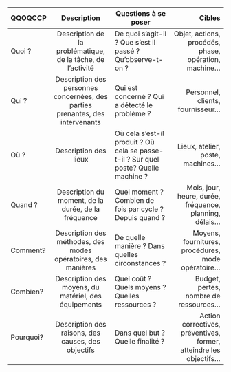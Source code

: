 


| QQOQCCP       |   Description | Questions à se poser |     Cibles        |
| ------------- |:-------------:| -------------------- |------------------:|
|Quoi ? |Description de la problématique, de la tâche, de l’activité |De quoi s’agit-il ? Que s’est il passé ? Qu’observe-t-on ? |Objet, actions, procédés, phase, opération, machine…|
|Qui ?|Description des personnes concernées, des parties prenantes, des intervenants |Qui est concerné ? Qui a détecté le problème ? |Personnel, clients, fournisseur…|
|Où ?|Description des lieux |Où cela s’est-il produit ? Où cela se passe-t-il ? Sur quel poste? Quelle machine ? |Lieux, atelier, poste, machines…|
|Quand ? |Description du moment, de la durée, de la fréquence |Quel moment ? Combien de fois par cycle ? Depuis quand ? |Mois, jour, heure, durée, fréquence, planning, délais…|
|Comment? |Description des méthodes, des modes opératoires, des manières |De quelle manière ? Dans quelles circonstances ? |Moyens, fournitures, procédures, mode opératoire…|
|Combien? |Description des moyens, du matériel, des équipements |Quel coût ? Quels moyens ? Quelles ressources ? |Budget, pertes, nombre de ressources…|
|Pourquoi? | Description des raisons, des causes, des objectifs |Dans quel but ? Quelle finalité ? |Action correctives, préventives, former, atteindre les objectifs…|

 
